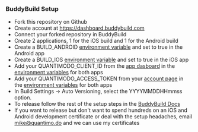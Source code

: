 ### BuddyBuild Setup

- Fork this repository on Github
- Create account at https://dashboard.buddybuild.com
- Connect your forked repository in BuddyBuild
- Create 2 applications, 1 for the iOS build and 1 for the Android build
- Create a BUILD_ANDROID [environment variable](http://docs.buddybuild.com/docs/environment-variables) and set to true in the Android app
- Create a BUILD_IOS [environment variable](http://docs.buddybuild.com/docs/environment-variables) and set to true in the iOS app
- Add your QUANTIMODO_CLIENT_ID from the [app dasboard](https://app.quantimo.do/api/v2/apps) in the [environment variables](http://docs.buddybuild.com/docs/environment-variables) for both apps
- Add your QUANTIMODO_ACCESS_TOKEN from your [account page](https://app.quantimo.do/api/v2/account) in the [environment variables](http://docs.buddybuild.com/docs/environment-variables) for both apps
- In Build Settings -> Auto Versioning, select the YYYYMMDDHHmmss option.
- To release follow the rest of the setup steps in the [BuddyBuild Docs](http://docs.buddybuild.com/docs)
- If you want to release but don't want to spend hundreds on an iOS and Android development certificate or deal with the setup headaches, email mike@quantimo.do and we can use my certificates

